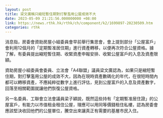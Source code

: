 ```yaml
---
layout: post
title: 梁文廣稱只縮短暫住期對打擊濫用公屋成效不大
date: 2023-05-09 21:21:56.000000000 +08:00
link: https://news.rthk.hk/rthk/ch/component/k2/1699897-20230509.htm
categories: rthk
---
```


消息指，房委會資助房屋小組委員會早前舉行集思會，會上提到部分「公屋富戶」會利用12個月的「定期暫准居住期」進行資產轉移，以便再次符合公屋資格。據了解，有委員提出縮短暫住期、收緊資產申報安排、收緊公屋富戶的入息及資產限額。

資助房屋小組委員會委員、立法會「A4聯盟」議員梁文廣認為，如果只是縮短暫住期，對打擊濫用公屋的成效不大，因為在現時資產數碼化的年代，在很短時間內都可以轉移資產，不應純粹從數字上進行評估，見到公屋富戶的入息及資產數字，回落至相關範圍就讓他們恢復公屋資格。

另一名委員、工聯會立法會議員梁子穎說，既然這些持有「定期暫准居住證」的公屋富戶，有能力以市值租金租住公屋，理應可以用同等價錢租住私樓，認為房委會應該堅決收回他們的公屋單位，騰空出來讓真正有需要的基層市民入住。

